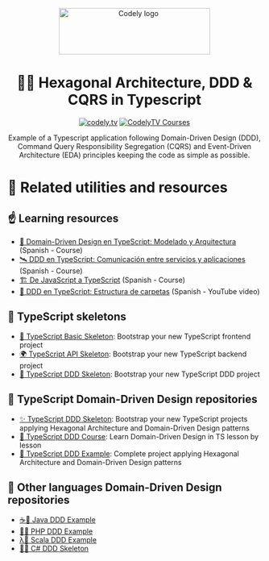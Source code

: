 <p align="center">
  <a href="https://codely.com">
    <img alt="Codely logo" src="https://user-images.githubusercontent.com/10558907/170513882-a09eee57-7765-4ca4-b2dd-3c2e061fdad0.png" width="300px" height="92px"/>
  </a>
</p>

<h1 align="center">
  🐘🎯 Hexagonal Architecture, DDD & CQRS in Typescript
</h1>

<p align="center">
    <a href="https://github.com/CodelyTV"><img src="https://img.shields.io/badge/CodelyTV-OS-green.svg?style=flat-square" alt="codely.tv"/></a>
    <a href="http://pro.codely.tv"><img src="https://img.shields.io/badge/CodelyTV-PRO-black.svg?style=flat-square" alt="CodelyTV Courses"/></a>
</p>

<p align="center">
  Example of a Typescript application following Domain-Driven Design (DDD),
  Command Query Responsibility Segregation (CQRS) and
  Event-Driven Architecture (EDA) principles keeping the code as simple as possible.

</p>

# 🔀 Related utilities and resources

## ☝️ Learning resources

- [🔖 Domain-Driven Design en TypeScript: Modelado y Arquitectura](https://pro.codely.tv/library/ddd-en-typescript-modelado-y-arquitectura-172533/375662/about/) (Spanish - Course)
- [️️🛰️ DDD en TypeScript: Comunicación entre servicios y aplicaciones](https://pro.codely.com/library/comunicacion-entre-microservicios-event-driven-architecture-35834) (Spanish - Course)
- [🏗️ De JavaScript a TypeScript](https://pro.codely.tv/library/de-javascript-a-typescript-128106/347481/about/) (Spanish - Course)
- [📂 DDD en TypeScript: Estructura de carpetas](https://youtu.be/AJJRk7qmVHg) (Spanish - YouTube video)

## 🔷 TypeScript skeletons


- [🌱 TypeScript Basic Skeleton](https://github.com/CodelyTV/typescript-basic-skeleton): Bootstrap your new TypeScript frontend project
- [🌍 TypeScript API Skeleton](https://github.com/CodelyTV/typescript-api-skeleton): Bootstrap your new TypeScript backend project
- [️🗿 TypeScript DDD Skeleton](https://github.com/CodelyTV/typescript-ddd-skeleton): Bootstrap your new TypeScript DDD project

## 🌈 TypeScript Domain-Driven Design repositories

- [✨ TypeScript DDD Skeleton](https://github.com/CodelyTV/typescript-ddd-skeleton): Bootstrap your new TypeScript projects applying Hexagonal Architecture and Domain-Driven Design patterns
- [🔖 TypeScript DDD Course](https://github.com/CodelyTV/typescript-ddd-course): Learn Domain-Driven Design in TS lesson by lesson
- [🎯 TypeScript DDD Example](https://github.com/CodelyTV/typescript-ddd-example): Complete project applying Hexagonal Architecture and Domain-Driven Design patterns

## 🎯 Other languages Domain-Driven Design repositories

- [☕🎯 Java DDD Example](https://github.com/CodelyTV/java-ddd-example)
- [🐘🎯 PHP DDD Example](https://github.com/CodelyTV/php-ddd-example)
- [λ🎯 Scala DDD Example](https://github.com/CodelyTV/scala-ddd-example)
- [🦈✨ C# DDD Skeleton](https://github.com/CodelyTV/csharp-ddd-skeleton)
